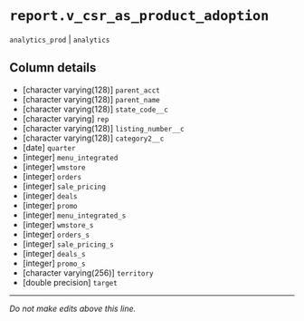 # `report.v_csr_as_product_adoption`
`analytics_prod` | `analytics`

## Column details
* [character varying(128)] `parent_acct`
* [character varying(128)] `parent_name`
* [character varying(128)] `state_code__c`
* [character varying] `rep`
* [character varying(128)] `listing_number__c`
* [character varying(128)] `category2__c`
* [date]      `quarter`
* [integer]   `menu_integrated`
* [integer]   `wmstore`
* [integer]   `orders`
* [integer]   `sale_pricing`
* [integer]   `deals`
* [integer]   `promo`
* [integer]   `menu_integrated_s`
* [integer]   `wmstore_s`
* [integer]   `orders_s`
* [integer]   `sale_pricing_s`
* [integer]   `deals_s`
* [integer]   `promo_s`
* [character varying(256)] `territory`
* [double precision] `target`

-------------------------------------------------------------------------------
*Do not make edits above this line.*
